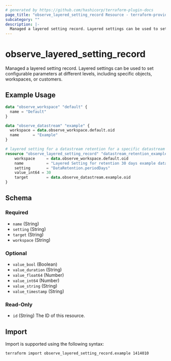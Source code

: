 ```yaml
---
# generated by https://github.com/hashicorp/terraform-plugin-docs
page_title: "observe_layered_setting_record Resource - terraform-provider-observe"
subcategory: ""
description: |-
  Managed a layered setting record. Layered settings can be used to set configurable parameters at different levels, including specific objects, workspaces, or customers.
---
```

# observe_layered_setting_record

Managed a layered setting record. Layered settings can be used to set configurable parameters at different levels, including specific objects, workspaces, or customers.
## Example Usage
```terraform
data "observe_workspace" "default" {
  name = "Default"
}

data "observe_datastream" "example" {
  workspace = data.observe_workspace.default.oid
  name      = "Example"
}

# layered setting for a datastream retention for a specific datastream
resource "observe_layered_setting_record" "datastream_retention_example" {
    workspace     = data.observe_workspace.default.oid
    name          = "Layered Setting for retention 30 days example datastream"
    setting       = "DataRetention.periodDays"
    value_int64 = 30
    target        = data.observe_datastream.example.oid
}
```
<!-- schema generated by tfplugindocs -->
## Schema

### Required

- `name` (String)
- `setting` (String)
- `target` (String)
- `workspace` (String)

### Optional

- `value_bool` (Boolean)
- `value_duration` (String)
- `value_float64` (Number)
- `value_int64` (Number)
- `value_string` (String)
- `value_timestamp` (String)

### Read-Only

- `id` (String) The ID of this resource.
## Import
Import is supported using the following syntax:
```shell
terraform import observe_layered_setting_record.example 1414010
```
